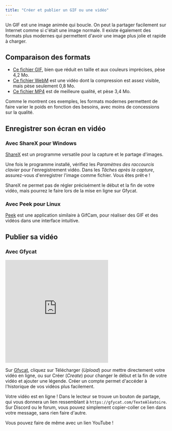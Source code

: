 ```yaml
---
title: "Créer et publier un GIF ou une vidéo"
---
```


Un GIF est une image animée qui boucle. On peut la partager facilement sur Internet comme si c'était une image normale. Il existe également des formats plus modernes qui permettent d'avoir une image plus jolie et rapide à charger.

## Comparaison des formats

- [Ce fichier GIF](https://thumbs.gfycat.com/ExcitableInsignificantHog-size_restricted.gif), bien que réduit en taille et aux couleurs imprécises, pèse 4,2 Mo.
- [Ce fichier WebM](https://giant.gfycat.com/ExcitableInsignificantHog.webm) est une vidéo dont la compression est assez visible, mais pèse seulement 0,8 Mo.
- [Ce fichier MP4](https://giant.gfycat.com/ExcitableInsignificantHog.mp4) est de meilleure qualité, et pèse 3,4 Mo.

Comme le montrent ces exemples, les formats modernes permettent de faire varier le poids en fonction des besoins, avec moins de concessions sur la qualité.

## Enregistrer son écran en vidéo

### Avec ShareX pour Windows

[ShareX](https://getsharex.com/) est un programme versatile pour la capture et le partage d'images.

Une fois le programme installé, vérifiez les *Paramètres des raccourcis clavier* pour l'enregistrement vidéo. Dans les *Tâches après la capture*, assurez-vous d'enregistrer l'image comme fichier. Vous êtes prêt·e !

ShareX ne permet pas de régler précisément le début et la fin de votre vidéo, mais pourrez le faire lors de la mise en ligne sur Gfycat.

### Avec Peek pour Linux

[Peek](https://github.com/phw/peek/blob/master/README.md) est une application similaire à GifCam, pour réaliser des GIF et des vidéos dans une interface intuitive.

## Publier sa vidéo

### Avec Gfycat

<iframe class='align-right' src='https://gfycat.com/ifr/ColdRawGroundhog' frameborder='0' scrolling='no' allowfullscreen width='320' height='320'></iframe>

Sur [Gfycat](https://gfycat.com), cliquez sur Télécharger (*Upload*) pour mettre directement votre vidéo en ligne, ou sur Créer (*Create*) pour changer le début et la fin de votre vidéo et ajouter une légende. Créer un compte permet d'accéder à l'historique de vos vidéos plus facilement.

Votre vidéo est en ligne ! Dans le lecteur se trouve un bouton de partage, qui vous donnera un lien ressemblant à `https://gfycat.com/TexteAléatoire`. Sur Discord ou le forum, vous pouvez simplement copier-coller ce lien dans votre message, sans rien faire d'autre.

Vous pouvez faire de même avec un lien YouTube !
